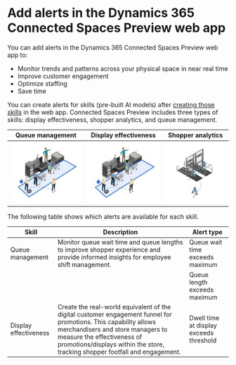# Add alerts in the Dynamics 365 Connected Spaces Preview web app

You can add alerts in the Dynamics 365 Connected Spaces Preview web app to:

- Monitor trends and patterns across your physical space in near real time
- Improve customer engagement
- Optimize staffing
- Save time

You can create alerts for skills (pre-built AI models) after [creating those skills](cameras-add-skills.md) in the web app. Connected Spaces Preview includes three types of skills: display effectiveness, shopper analytics, and queue management.

|Queue management|Display effectiveness|Shopper analytics|
|-------------------------|-------------------------|-------------------------|
|![Illustration of queue management skill.](media/queue-management-skill.JPG "Illustration of queue management skill")|![Illustration of display effectiveness skill.](media/queue-management-skill.JPG "Illustration of display effectiveness skill")|![Illustration of shopper analytics skill.](media/shopper-analytics-skill.JPG "Illustration of shopper analytics skill")|

The following table shows which alerts are available for each skill.

|Skill|Description|Alert type|
|-----------------------|---------------------------------------------|----------------------------------|
|Queue management|Monitor queue wait time and queue lengths to improve shopper experience and provide informed insights for employee shift management.|Queue wait time exceeds maximum|
|||Queue length exceeds maximum|
|Display effectiveness|Create the real-world equivalent of the digital customer engagement funnel for promotions. This capability allows merchandisers and store managers to measure the effectiveness of promotions/displays within the store, tracking shopper footfall and engagement.|Dwell time at display exceeds threshold|
